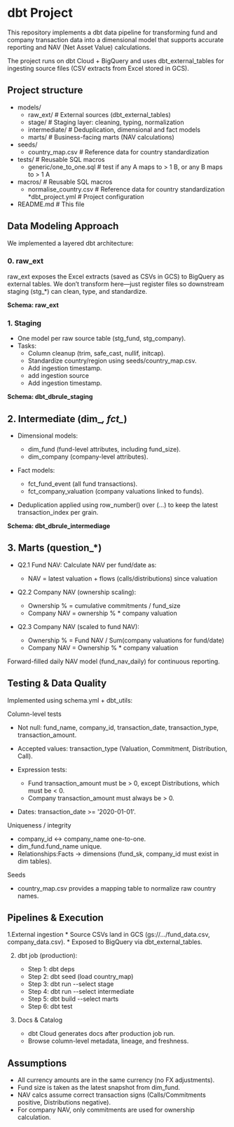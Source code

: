 # dbt Project

This repository implements a dbt data pipeline for transforming fund and company transaction data into a dimensional model
that supports accurate reporting and NAV (Net Asset Value) calculations.

The project runs on dbt Cloud + BigQuery and uses dbt_external_tables for ingesting source files (CSV extracts from Excel stored in GCS).

## Project structure

* models/
	* raw_ext/               # External sources (dbt_external_tables)
	* stage/                 # Staging layer: cleaning, typing, normalization
	* intermediate/          # Deduplication, dimensional and fact models
	* marts/                 # Business-facing marts (NAV calculations)
* seeds/
	* country_map.csv        # Reference data for country standardization
* tests/                     # Reusable SQL macros
	* generic/one_to_one.sql # test if any A maps to > 1 B, or any B maps to > 1 A
* macros/                    # Reusable SQL macros
	* normalise_country.csv  # Reference data for country standardization
*dbt_project.yml            # Project configuration
* README.md                  # This file



## Data Modeling Approach

We implemented a layered dbt architecture:

### 0. raw_ext 

raw_ext exposes the Excel extracts (saved as CSVs in GCS) to BigQuery as external tables. We don’t transform here—just register files so downstream staging (stg_*) can clean, type, and standardize.

**Schema: raw_ext**

### 1. Staging 

* One model per raw source table (stg_fund, stg_company).
* Tasks:
    * Column cleanup (trim, safe_cast, nullif, initcap).
    * Standardize country/region using seeds/country_map.csv.
    * Add ingestion timestamp.
    * add ingestion source 
    * Add ingestion timestamp.

**Schema: dbt_dbrule_staging**

## 2. Intermediate (dim_*, fct_*)
* Dimensional models:
    * dim_fund (fund-level attributes, including fund_size).
    * dim_company (company-level attributes).

* Fact models:
    * fct_fund_event (all fund transactions).
    * fct_company_valuation (company valuations linked to funds).

* Deduplication applied using row_number() over (...) to keep the latest transaction_index per grain.

**Schema: dbt_dbrule_intermediage**

## 3. Marts (question_*)

* Q2.1 Fund NAV: Calculate NAV per fund/date as:
    * NAV = latest valuation + flows (calls/distributions) since valuation

* Q2.2 Company NAV (ownership scaling):
    * Ownership % = cumulative commitments / fund_size
    * Company NAV = ownership % * company valuation

* Q2.3 Company NAV (scaled to fund NAV):
    * Ownership % = Fund NAV / Sum(company valuations for fund/date)
    * Company NAV = Ownership % * company valuation


Forward-filled daily NAV model (fund_nav_daily) for continuous reporting.

## Testing & Data Quality

Implemented using schema.yml + dbt_utils:

Column-level tests
* Not null: fund_name, company_id, transaction_date, transaction_type, transaction_amount.
* Accepted values: transaction_type (Valuation, Commitment, Distribution, Call).
* Expression tests:
    * Fund transaction_amount must be > 0, except Distributions, which must be < 0.
    * Company transaction_amount must always be > 0.

* Dates: transaction_date >= '2020-01-01'.

Uniqueness / integrity
* company_id ↔ company_name one-to-one.
* dim_fund.fund_name unique.
* Relationships:Facts → dimensions (fund_sk, company_id must exist in dim tables).

Seeds
* country_map.csv provides a mapping table to normalize raw country names.


## Pipelines & Execution

1.External ingestion
    * Source CSVs land in GCS (gs://.../fund_data.csv, company_data.csv).
    * Exposed to BigQuery via dbt_external_tables.

2. dbt job (production):
    * Step 1: dbt deps
    * Step 2: dbt seed (load country_map)
    * Step 3: dbt run --select stage
    * Step 4: dbt run --select intermediate
    * Step 5: dbt build --select marts
    * Step 6: dbt test

3. Docs & Catalog
    * dbt Cloud generates docs after production job run.
    * Browse column-level metadata, lineage, and freshness.

## Assumptions
* All currency amounts are in the same currency (no FX adjustments).
* Fund size is taken as the latest snapshot from dim_fund.
* NAV calcs assume correct transaction signs (Calls/Commitments positive, Distributions negative).
* For company NAV, only commitments are used for ownership calculation.